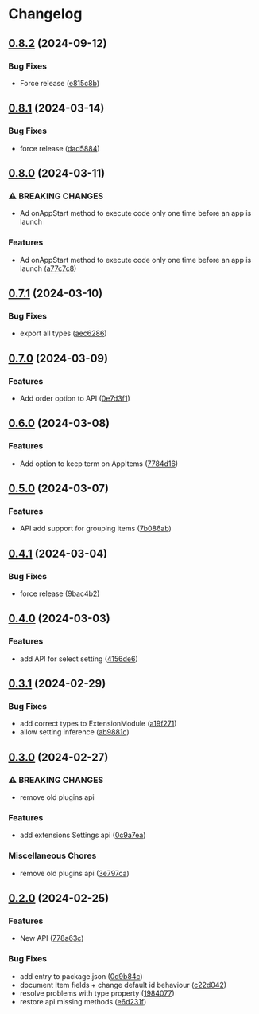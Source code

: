 # Changelog

## [0.8.2](https://github.com/RokiiApp/app/compare/api-v0.8.1...api-v0.8.2) (2024-09-12)


### Bug Fixes

* Force release ([e815c8b](https://github.com/RokiiApp/app/commit/e815c8bf6d7b72d6e4791d4760b3d70eb6cadbed))

## [0.8.1](https://github.com/RokiiApp/app/compare/api-v0.8.0...api-v0.8.1) (2024-03-14)


### Bug Fixes

* force release ([dad5884](https://github.com/RokiiApp/app/commit/dad5884f88c335bc2581893c2790f572b75b0a73))

## [0.8.0](https://github.com/RokiiApp/app/compare/api-v0.7.1...api-v0.8.0) (2024-03-11)


### ⚠ BREAKING CHANGES

* Ad onAppStart method to execute code only one time before an app is launch

### Features

* Ad onAppStart method to execute code only one time before an app is launch ([a77c7c8](https://github.com/RokiiApp/app/commit/a77c7c8d6d915a304b6d8dfd9a460caf5fb946d5))

## [0.7.1](https://github.com/RokiiApp/app/compare/api-v0.7.0...api-v0.7.1) (2024-03-10)


### Bug Fixes

* export all types ([aec6286](https://github.com/RokiiApp/app/commit/aec628695e94fff86083df101e141734d8951a8e))

## [0.7.0](https://github.com/RokiiApp/app/compare/api-v0.6.0...api-v0.7.0) (2024-03-09)


### Features

* Add order option to API ([0e7d3f1](https://github.com/RokiiApp/app/commit/0e7d3f126cf4fe6375b3d246ce21ca47ad6e693e))

## [0.6.0](https://github.com/RokiiApp/app/compare/api-v0.5.0...api-v0.6.0) (2024-03-08)


### Features

* Add option to keep term on AppItems ([7784d16](https://github.com/RokiiApp/app/commit/7784d16000e3f87dbfd9787f9de50510703b9770))

## [0.5.0](https://github.com/RokiiApp/app/compare/api-v0.4.1...api-v0.5.0) (2024-03-07)


### Features

* API add support for grouping items ([7b086ab](https://github.com/RokiiApp/app/commit/7b086ab3d7184005526d728d4430375ccda26f26))

## [0.4.1](https://github.com/RokiiApp/app/compare/api-v0.4.0...api-v0.4.1) (2024-03-04)


### Bug Fixes

* force release ([9bac4b2](https://github.com/RokiiApp/app/commit/9bac4b2e4184a9ff5b809ed1de8a3f300868e9bc))

## [0.4.0](https://github.com/RokiiApp/app/compare/api-v0.3.1...api-v0.4.0) (2024-03-03)


### Features

* add API for select setting ([4156de6](https://github.com/RokiiApp/app/commit/4156de61b56ebaed465b23201e1d54223b0fcaa5))

## [0.3.1](https://github.com/RokiiApp/app/compare/api-v0.3.0...api-v0.3.1) (2024-02-29)


### Bug Fixes

* add correct types to ExtensionModule ([a19f271](https://github.com/RokiiApp/app/commit/a19f2718bed9c657959b6f5099f098ebcb87be43))
* allow setting inference ([ab9881c](https://github.com/RokiiApp/app/commit/ab9881cd6611a5eb2411e91f96c453854ab18895))

## [0.3.0](https://github.com/RokiiApp/app/compare/api-v0.2.0...api-v0.3.0) (2024-02-27)


### ⚠ BREAKING CHANGES

* remove old plugins api

### Features

* add extensions Settings api ([0c9a7ea](https://github.com/RokiiApp/app/commit/0c9a7ea797c0decd592f4b2371c16678e8d01847))


### Miscellaneous Chores

* remove old plugins api ([3e797ca](https://github.com/RokiiApp/app/commit/3e797cab34e8248273eef4abef6fb4a86f044b51))

## [0.2.0](https://github.com/RokiiApp/app/compare/api-v0.1.7...api-v0.2.0) (2024-02-25)


### Features

* New API ([778a63c](https://github.com/RokiiApp/app/commit/778a63c0d44eb14ae13d155eb59f6398e381e376))


### Bug Fixes

* add entry to package.json ([0d9b84c](https://github.com/RokiiApp/app/commit/0d9b84c5b2e1f5570e5ae5ac6355fbfb54fc4328))
* document Item fields + change default id behaviour ([c22d042](https://github.com/RokiiApp/app/commit/c22d042de7f1b0ad91944e047b810eb0465eb894))
* resolve problems with type property ([1984077](https://github.com/RokiiApp/app/commit/1984077511186899a36da555bdf8cbae44852e8c))
* restore api missing methods ([e6d231f](https://github.com/RokiiApp/app/commit/e6d231f3ce5e4c63cc5eb5c8efe60af9e9abbc7b))
